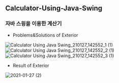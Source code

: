 ## Calculator-Using-Java-Swing
### 자바 스윙을 이용한 계산기

* Problems&Solutions of Exterior

![Calculator Using Java Swing_210127_142552_1 (1)](https://user-images.githubusercontent.com/69156709/105950300-7b5b7000-60b1-11eb-99ae-eb4f9608fe1c.jpg)
![Calculator Using Java Swing_210127_142552_2 (1)](https://user-images.githubusercontent.com/69156709/105950329-8910f580-60b1-11eb-9641-282cc1e3fce7.jpg)
![Calculator Using Java Swing_210127_142552_3 (1)](https://user-images.githubusercontent.com/69156709/105950336-8d3d1300-60b1-11eb-99d7-76c8d54a0c9a.jpg)


* Result of Exterior

![2021-01-27 (2)](https://user-images.githubusercontent.com/69156709/105951247-11dc6100-60b3-11eb-80a5-7b45f92c86bc.png)
